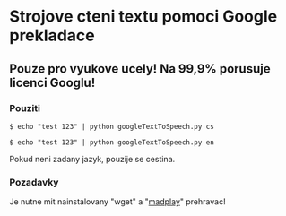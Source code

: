 # Strojove cteni textu pomoci Google prekladace

## Pouze pro vyukove ucely! Na 99,9% porusuje licenci Googlu!

### Pouziti
`$ echo "test 123" | python googleTextToSpeech.py cs`

`$ echo "test 123" | python googleTextToSpeech.py en`

Pokud neni zadany jazyk, pouzije se cestina.

### Pozadavky
Je nutne mit nainstalovany "wget" a "[madplay](http://packages.ubuntu.com/search?keywords=madplay)" prehravac!

